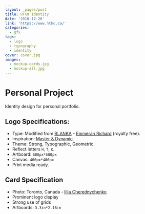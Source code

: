 ```yaml
---
layout: _pages/post
title: HTKO Identity
date: '2016-12-20'
link: 'https://www.htko.ca/'
categories:
  - gfx
tags:
  - logo
  - typography
  - identity
cover: cover.jpg
images:
  - mockup-cards.jpg
  - mockup-all.jpg
---
```

# Personal Project
Identity design for personal portfolio.

## Logo Specifications:
* Type: Modified from [BLANKA](http://www.emmeranrichard.fr/portfolio/blanka-font/) - [Emmeran Richard](http://www.emmeranrichard.fr/) (royalty free).
* Inspiration: [Master & Dynamic](http://www.masterdynamic.eu/).
* Theme: Strong, Typographic, Geometric.
* Reflect letters `H`, `T`, `K`.
* Artboard: `600px*600px`
* Canvas: `400px*400px`
* Print media ready.

## Card Specification
* Photo: Toronto, Canada - [Illia Cherednychenko](https://unsplash.com/@yourturn?photo=86xXPfp48ec)
* Prominent logo display
* Strong use of grids
* Artboards: `3.3in*2.16in`
